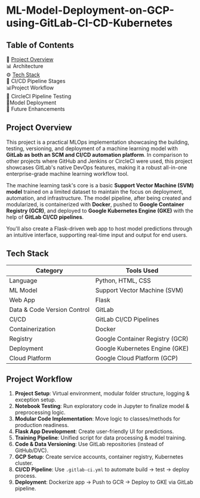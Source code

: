 # ML-Model-Deployment-on-GCP-using-GitLab-CI-CD-Kubernetes

## Table of Contents
📌 [Project Overview](#project-overview)  
📊 Architecture  
⚙️ [Tech Stack](#tech-stack)  
🔄 CI/CD Pipeline Stages  
📊Project Workflow  
🧪 CircleCI Pipeline Testing  
🔄Model Deployment  
📝 Future Enhancements  

## Project Overview
This project is a practical MLOps implementation showcasing the building, testing, versioning, and deployment of a machine learning model with **GitLab as both an SCM and CI/CD automation platform**. In comparison to other projects where GitHub and Jenkins or CircleCI were used, this project showcases GitLab's native DevOps features, making it a robust all-in-one enterprise-grade machine learning workflow tool.

The machine learning task's core is a basic **Support Vector Machine (SVM) model** trained on a limited dataset to maintain the focus on deployment, automation, and infrastructure. The model pipeline, after being created and modularized, is containerized with **Docker**, pushed to **Google Container Registry (GCR)**, and deployed to **Google Kubernetes Engine (GKE)** with the help of **GitLab CI/CD pipelines**.

You'll also create a Flask-driven web app to host model predictions through an intuitive interface, supporting real-time input and output for end users.

## Tech Stack
| Category        | Tools Used                              |
|----------------|------------------------------------------|
| Language        | Python, HTML, CSS                       |
| ML Model        | Support Vector Machine (SVM)            |
| Web App         | Flask                                   |
| Data & Code Version Control | GitLab              |
| CI/CD           | GitLab CI/CD Pipelines                  |
| Containerization| Docker                                  |
| Registry        | Google Container Registry (GCR)         |
| Deployment      | Google Kubernetes Engine (GKE)          |
| Cloud Platform  | Google Cloud Platform (GCP)             |

## Project Workflow

1. **Project Setup**: Virtual environment, modular folder structure, logging & exception setup.
2. **Notebook Testing**: Run exploratory code in Jupyter to finalize model & preprocessing logic.
3. **Modular Code Implementation**: Move logic to classes/methods for production readiness.
4. **Flask App Development**: Create user-friendly UI for predictions.
5. **Training Pipeline**: Unified script for data processing & model training.
6. **Code & Data Versioning**: Use GitLab repositories (instead of GitHub/DVC).
7. **GCP Setup**: Create service accounts, container registry, Kubernetes cluster.
8. **CI/CD Pipeline**: Use `.gitlab-ci.yml` to automate build → test → deploy process.
9. **Deployment**: Dockerize app → Push to GCR → Deploy to GKE via GitLab pipeline.
